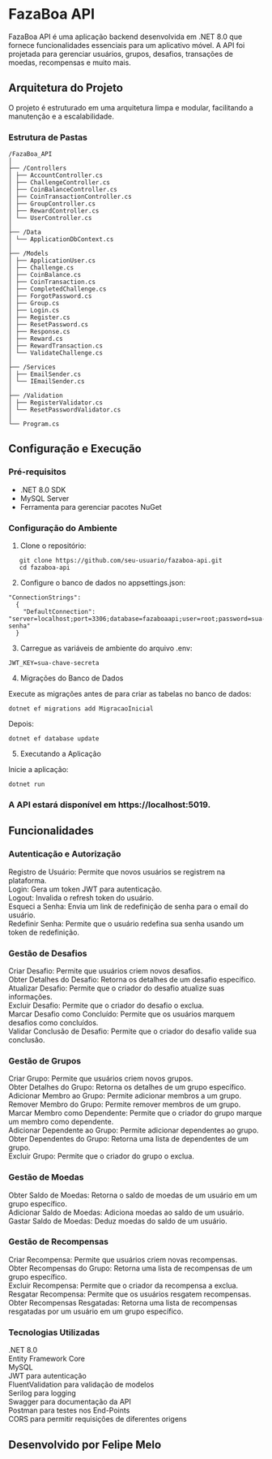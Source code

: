 # FazaBoa API

FazaBoa API é uma aplicação backend desenvolvida em .NET 8.0 que fornece funcionalidades essenciais para um aplicativo móvel. A API foi projetada para gerenciar usuários, grupos, desafios, transações de moedas, recompensas e muito mais.

## Arquitetura do Projeto

O projeto é estruturado em uma arquitetura limpa e modular, facilitando a manutenção e a escalabilidade.

### Estrutura de Pastas
```
/FazaBoa_API
│
├── /Controllers
│ ├── AccountController.cs
│ ├── ChallengeController.cs
│ ├── CoinBalanceController.cs
│ ├── CoinTransactionController.cs
│ ├── GroupController.cs
│ ├── RewardController.cs
│ └── UserController.cs
│
├── /Data
│ └── ApplicationDbContext.cs
│
├── /Models
│ ├── ApplicationUser.cs
│ ├── Challenge.cs
│ ├── CoinBalance.cs
│ ├── CoinTransaction.cs
│ ├── CompletedChallenge.cs
│ ├── ForgotPassword.cs
│ ├── Group.cs
│ ├── Login.cs
│ ├── Register.cs
│ ├── ResetPassword.cs
│ ├── Response.cs
│ ├── Reward.cs
│ ├── RewardTransaction.cs
│ └── ValidateChallenge.cs
│
├── /Services
│ ├── EmailSender.cs
│ └── IEmailSender.cs
│
├── /Validation
│ ├── RegisterValidator.cs
│ └── ResetPasswordValidator.cs
│
└── Program.cs
```
## Configuração e Execução

### Pré-requisitos

- .NET 8.0 SDK
- MySQL Server
- Ferramenta para gerenciar pacotes NuGet

### Configuração do Ambiente

1. Clone o repositório:
```
   git clone https://github.com/seu-usuario/fazaboa-api.git
   cd fazaboa-api
```
2. Configure o banco de dados no appsettings.json:
```
"ConnectionStrings":
  {
    "DefaultConnection": "server=localhost;port=3306;database=fazaboaapi;user=root;password=sua-senha"
  }
```

3. Carregue as variáveis de ambiente do arquivo .env:
```
JWT_KEY=sua-chave-secreta
```

4. Migrações do Banco de Dados

Execute as migrações antes de para criar as tabelas no banco de dados:
```
dotnet ef migrations add MigracaoInicial
```
Depois:
```
dotnet ef database update
```

5. Executando a Aplicação

Inicie a aplicação:
```
dotnet run
```
### A API estará disponível em https://localhost:5019.

## Funcionalidades

### Autenticação e Autorização
Registro de Usuário: Permite que novos usuários se registrem na plataforma.\
Login: Gera um token JWT para autenticação.\
Logout: Invalida o refresh token do usuário.\
Esqueci a Senha: Envia um link de redefinição de senha para o email do usuário.\
Redefinir Senha: Permite que o usuário redefina sua senha usando um token de redefinição.

### Gestão de Desafios
Criar Desafio: Permite que usuários criem novos desafios.\
Obter Detalhes do Desafio: Retorna os detalhes de um desafio específico.\
Atualizar Desafio: Permite que o criador do desafio atualize suas informações.\
Excluir Desafio: Permite que o criador do desafio o exclua.\
Marcar Desafio como Concluído: Permite que os usuários marquem desafios como concluídos.\
Validar Conclusão de Desafio: Permite que o criador do desafio valide sua conclusão.

### Gestão de Grupos
Criar Grupo: Permite que usuários criem novos grupos.\
Obter Detalhes do Grupo: Retorna os detalhes de um grupo específico.\
Adicionar Membro ao Grupo: Permite adicionar membros a um grupo.\
Remover Membro do Grupo: Permite remover membros de um grupo.\
Marcar Membro como Dependente: Permite que o criador do grupo marque um membro como dependente.\
Adicionar Dependente ao Grupo: Permite adicionar dependentes ao grupo.\
Obter Dependentes do Grupo: Retorna uma lista de dependentes de um grupo.\
Excluir Grupo: Permite que o criador do grupo o exclua.

### Gestão de Moedas
Obter Saldo de Moedas: Retorna o saldo de moedas de um usuário em um grupo específico.\
Adicionar Saldo de Moedas: Adiciona moedas ao saldo de um usuário.\
Gastar Saldo de Moedas: Deduz moedas do saldo de um usuário.

### Gestão de Recompensas
Criar Recompensa: Permite que usuários criem novas recompensas.\
Obter Recompensas do Grupo: Retorna uma lista de recompensas de um grupo específico.\
Excluir Recompensa: Permite que o criador da recompensa a exclua.\
Resgatar Recompensa: Permite que os usuários resgatem recompensas.\
Obter Recompensas Resgatadas: Retorna uma lista de recompensas resgatadas por um usuário em um grupo específico.

### Tecnologias Utilizadas
.NET 8.0\
Entity Framework Core\
MySQL\
JWT para autenticação\
FluentValidation para validação de modelos\
Serilog para logging\
Swagger para documentação da API\
Postman para testes nos End-Points\
CORS para permitir requisições de diferentes origens

## Desenvolvido por Felipe Melo
